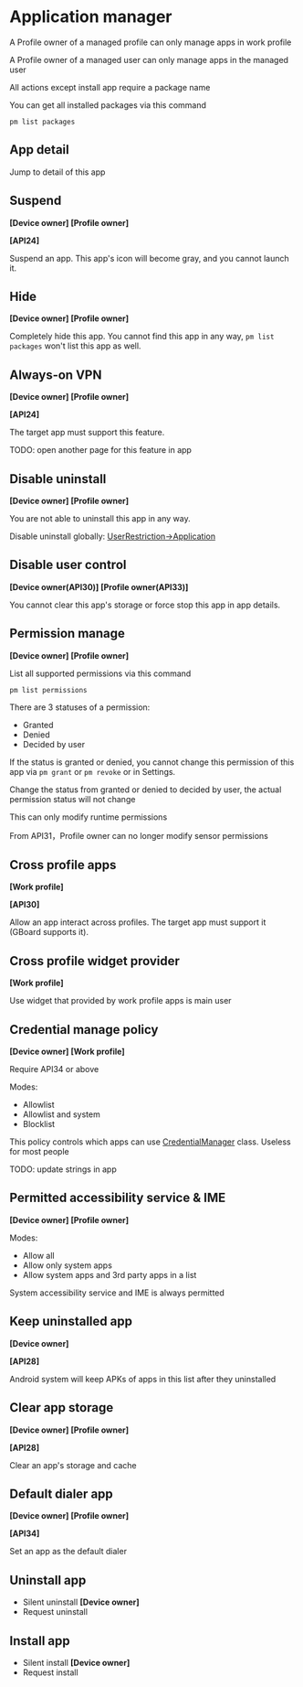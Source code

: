 # Application manager

A Profile owner of a managed profile can only manage apps in work profile

A Profile owner of a managed user can only manage apps in the managed user

All actions except install app require a package name

You can get all installed packages via this command

```shell
pm list packages
```

## App detail

Jump to detail of this app

## Suspend

**[Device owner] [Profile owner]**

**[API24]**

Suspend an app. This app's icon will become gray, and you cannot launch it.

## Hide

**[Device owner] [Profile owner]**

Completely hide this app. You cannot find this app in any way, `pm list packages` won't list this app as well.

## Always-on VPN

**[Device owner] [Profile owner]**

**[API24]**

The target app must support this feature.

TODO: open another page for this feature in app

## Disable uninstall

**[Device owner] [Profile owner]**

You are not able to uninstall this app in any way.

Disable uninstall globally: [UserRestriction->Application](UserRestriction#Application)

## Disable user control

**[Device owner(API30)] [Profile owner(API33)]**

You cannot clear this app's storage or force stop this app in app details.

## Permission manage

**[Device owner] [Profile owner]**

List all supported permissions via this command

```shell
pm list permissions
```

There are 3 statuses of a permission:

- Granted
- Denied
- Decided by user

If the status is granted or denied, you cannot change this permission of this app via `pm grant` or `pm revoke` or in Settings.

Change the status from granted or denied to decided by user, the actual permission status will not change

This can only modify runtime permissions

From API31，Profile owner can no longer modify sensor permissions

## Cross profile apps

**[Work profile]**

**[API30]**

Allow an app interact across profiles. The target app must support it (GBoard supports it). 

## Cross profile widget provider

**[Work profile]**

Use widget that provided by work profile apps is main user

## Credential manage policy

**[Device owner] [Work profile]**

Require API34 or above

Modes:

- Allowlist
- Allowlist and system
- Blocklist

This policy controls which apps can use [CredentialManager](https://developer.android.com/reference/kotlin/android/credentials/CredentialManager.html) class. Useless for most people

TODO: update strings in app

## Permitted accessibility service & IME

**[Device owner] [Profile owner]**

Modes: 

- Allow all
- Allow only system apps
- Allow system apps and 3rd party apps in a list 

System accessibility service and IME is always permitted

## Keep uninstalled app

**[Device owner]**

**[API28]**

Android system will keep APKs of apps in this list after they uninstalled 

## Clear app storage

**[Device owner] [Profile owner]**

**[API28]**

Clear an app's storage and cache

## Default dialer app

**[Device owner] [Profile owner]**

**[API34]**

Set an app as the default dialer

## Uninstall app

- Silent uninstall **[Device owner]**
- Request uninstall

## Install app

- Silent install **[Device owner]**
- Request install
